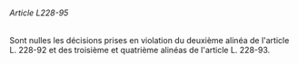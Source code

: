 ###### Article L228-95

Sont nulles les décisions prises en violation du deuxième alinéa de l'article L. 228-92 et des troisième et quatrième alinéas de l'article L. 228-93.

